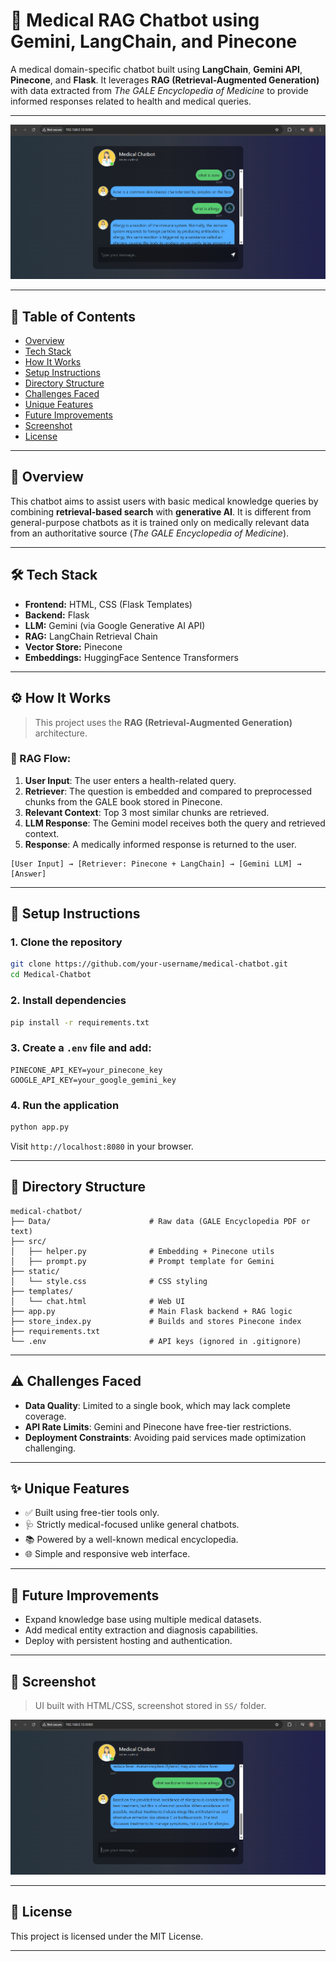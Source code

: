 # 🏥 Medical RAG Chatbot using Gemini, LangChain, and Pinecone

A medical domain-specific chatbot built using **LangChain**, **Gemini API**, **Pinecone**, and **Flask**. It leverages **RAG (Retrieval-Augmented Generation)** with data extracted from *The GALE Encyclopedia of Medicine* to provide informed responses related to health and medical queries.

---

![Chatbot UI](./SS/1.png)

---

## 📑 Table of Contents

- [Overview](#-overview)
- [Tech Stack](#-tech-stack)
- [How It Works](#%EF%B8%8F-how-it-works)
- [Setup Instructions](#-setup-instructions)
- [Directory Structure](#-directory-structure)
- [Challenges Faced](#%EF%B8%8F-challenges-faced)
- [Unique Features](#-unique-features)
- [Future Improvements](#-future-improvements)
- [Screenshot](#-screenshot)
- [License](#-license)

---

## 📖 Overview

This chatbot aims to assist users with basic medical knowledge queries by combining **retrieval-based search** with **generative AI**. It is different from general-purpose chatbots as it is trained only on medically relevant data from an authoritative source (*The GALE Encyclopedia of Medicine*).

---

## 🛠 Tech Stack

- **Frontend:** HTML, CSS (Flask Templates)
- **Backend:** Flask
- **LLM:** Gemini (via Google Generative AI API)
- **RAG:** LangChain Retrieval Chain
- **Vector Store:** Pinecone
- **Embeddings:** HuggingFace Sentence Transformers

---

## ⚙️ How It Works

> This project uses the **RAG (Retrieval-Augmented Generation)** architecture.

### 🧠 RAG Flow:
1. **User Input**: The user enters a health-related query.
2. **Retriever**: The question is embedded and compared to preprocessed chunks from the GALE book stored in Pinecone.
3. **Relevant Context**: Top 3 most similar chunks are retrieved.
4. **LLM Response**: The Gemini model receives both the query and retrieved context.
5. **Response**: A medically informed response is returned to the user.

```
[User Input] → [Retriever: Pinecone + LangChain] → [Gemini LLM] → [Answer]
```

---

## 🚀 Setup Instructions

### 1. Clone the repository
```bash
git clone https://github.com/your-username/medical-chatbot.git
cd Medical-Chatbot
```

### 2. Install dependencies
```bash
pip install -r requirements.txt
```

### 3. Create a `.env` file and add:
```
PINECONE_API_KEY=your_pinecone_key
GOOGLE_API_KEY=your_google_gemini_key
```

### 4. Run the application
```bash
python app.py
```

Visit `http://localhost:8080` in your browser.

---

## 📁 Directory Structure

```
medical-chatbot/
├── Data/                      # Raw data (GALE Encyclopedia PDF or text)
├── src/
│   ├── helper.py              # Embedding + Pinecone utils
│   ├── prompt.py              # Prompt template for Gemini
├── static/
│   └── style.css              # CSS styling
├── templates/
│   └── chat.html              # Web UI
├── app.py                     # Main Flask backend + RAG logic
├── store_index.py             # Builds and stores Pinecone index
├── requirements.txt
└── .env                       # API keys (ignored in .gitignore)
```

---

## ⚠️ Challenges Faced

- **Data Quality**: Limited to a single book, which may lack complete coverage.
- **API Rate Limits**: Gemini and Pinecone have free-tier restrictions.
- **Deployment Constraints**: Avoiding paid services made optimization challenging.

---

## ✨ Unique Features

- ✅ Built using free-tier tools only.
- 🩺 Strictly medical-focused unlike general chatbots.
- 📚 Powered by a well-known medical encyclopedia.
- 🌐 Simple and responsive web interface.

---

## 🔮 Future Improvements

- Expand knowledge base using multiple medical datasets.
- Add medical entity extraction and diagnosis capabilities.
- Deploy with persistent hosting and authentication.

---

## 📸 Screenshot

> UI built with HTML/CSS, screenshot stored in `SS/` folder.

![Chatbot UI](./SS/2.png)

---

## 📜 License

This project is licensed under the MIT License.

---

